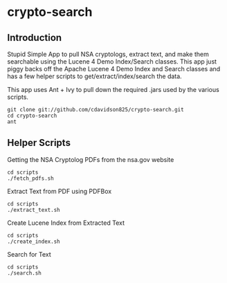 crypto-search
=======

Introduction
-----------

Stupid Simple App to pull NSA cryptologs, extract text, and make them searchable using the Lucene 4 Demo Index/Search classes.   This app just piggy backs off the Apache Lucene 4 Demo Index and Search classes and has a few helper scripts to get/extract/index/search the data.

This app uses Ant + Ivy to pull down the required .jars used by the various scripts.

```
git clone git://github.com/cdavidson825/crypto-search.git
cd crypto-search
ant
```

Helper Scripts 
--------------

Getting the NSA Cryptolog PDFs from the nsa.gov website

```
cd scripts
./fetch_pdfs.sh
```

Extract Text from PDF using PDFBox

```
cd scripts
./extract_text.sh
```

Create Lucene Index from Extracted Text

```
cd scripts
./create_index.sh
```

Search for Text

```
cd scripts
./search.sh
```
